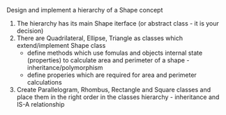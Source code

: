 Design and implement a hierarchy of a Shape concept

1. The hierarchy has its main Shape iterface (or abstract class - it is your decision)
2. There are Quadrilateral, Ellipse, Triangle as classes which extend/implement Shape class
    - define methods which use fomulas and objects internal state (properties) to calculate area and perimeter of a shape - inheritance/polymorphism
    - define properies which are required for area and perimeter calculations
3. Create Parallelogram, Rhombus, Rectangle and Square classes and place them in the right order in the classes hierarchy - inheritance and IS-A relationship